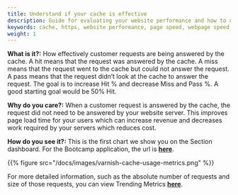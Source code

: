 ```yaml
---
title: Understand if your cache is effective
description: Guide for evaluating your website performance and how to use Section to make improvements.
keywords: cache, https, website performance, page speed, webpage speed, website security, content delivery network, CDN
weight: 1
---
```


**What is it?:** How effectively customer requests are being answered by the cache. A hit means that the request was answered by the cache. A miss means that the request went to the cache but could not answer the request. A pass means that the request didn’t look at the cache to answer the request. The goal is to increase Hit % and decrease Miss and Pass %. A good starting goal would be 50% Hit.

**Why do you care?:** When a customer request is answered by the cache, the request did not need to be answered by your website server. This improves page load time for your users which can increase revenue and decreases work required by your servers which reduces cost.

**How do you see it?:** This is the first chart we show you on the Section dashboard. For the Bootcamp application, the url is **[here](https://aperture.section.io/account/1/application/1/environment/Production/overview)**.


{{% figure src="/docs/images/varnish-cache-usage-metrics.png" %}}

For more detailed information, such as the absolute number of requests and size of those requests, you can view Trending Metrics **[here](https://aperture.section.io/account/1/application/1/environment/Production/metrics##1)**.


